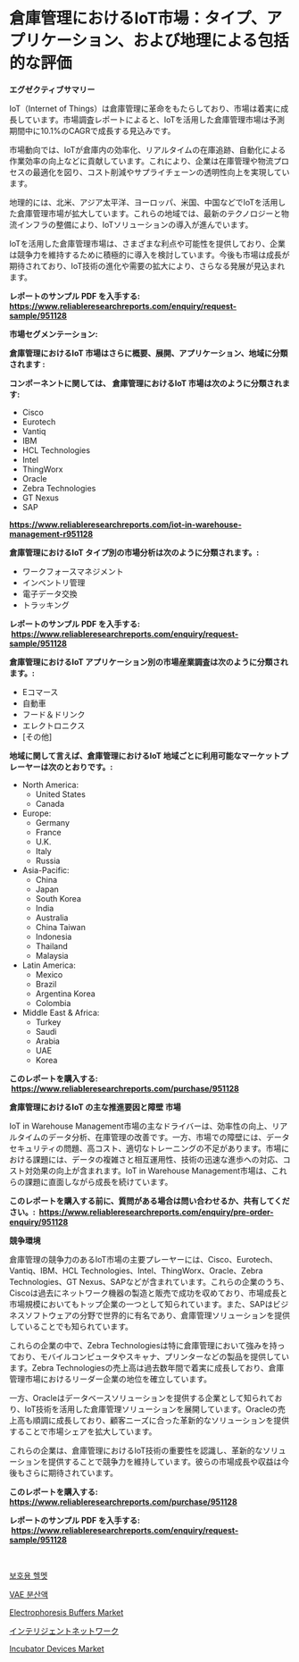 <p><h1>倉庫管理におけるIoT市場：タイプ、アプリケーション、および地理による包括的な評価</h1></p><p><strong>エグゼクティブサマリー</strong></p>
<p><p>IoT（Internet of Things）は倉庫管理に革命をもたらしており、市場は着実に成長しています。市場調査レポートによると、IoTを活用した倉庫管理市場は予測期間中に10.1%のCAGRで成長する見込みです。</p><p>市場動向では、IoTが倉庫内の効率化、リアルタイムの在庫追跡、自動化による作業効率の向上などに貢献しています。これにより、企業は在庫管理や物流プロセスの最適化を図り、コスト削減やサプライチェーンの透明性向上を実現しています。</p><p>地理的には、北米、アジア太平洋、ヨーロッパ、米国、中国などでIoTを活用した倉庫管理市場が拡大しています。これらの地域では、最新のテクノロジーと物流インフラの整備により、IoTソリューションの導入が進んでいます。</p><p>IoTを活用した倉庫管理市場は、さまざまな利点や可能性を提供しており、企業は競争力を維持するために積極的に導入を検討しています。今後も市場は成長が期待されており、IoT技術の進化や需要の拡大により、さらなる発展が見込まれます。</p></p>
<p><strong>レポートのサンプル PDF を入手する: <a href="https://www.reliableresearchreports.com/enquiry/request-sample/951128">https://www.reliableresearchreports.com/enquiry/request-sample/951128</a></strong></p>
<p><strong>市場セグメンテーション:</strong></p>
<p><strong> 倉庫管理におけるIoT 市場はさらに概要、展開、アプリケーション、地域に分類されます :</strong></p>
<p><strong>コンポーネントに関しては、 倉庫管理におけるIoT 市場は次のように分類されます: &nbsp;</strong></p>
<p><ul><li>Cisco</li><li>Eurotech</li><li>Vantiq</li><li>IBM</li><li>HCL Technologies</li><li>Intel</li><li>ThingWorx</li><li>Oracle</li><li>Zebra Technologies</li><li>GT Nexus</li><li>SAP</li></ul></p>
<p><strong><a href="https://www.reliableresearchreports.com/iot-in-warehouse-management-r951128">https://www.reliableresearchreports.com/iot-in-warehouse-management-r951128</a></strong></p>
<p><strong> 倉庫管理におけるIoT タイプ別の市場分析は次のように分類されます。:</strong></p>
<p><ul><li>ワークフォースマネジメント</li><li>インベントリ管理</li><li>電子データ交換</li><li>トラッキング</li></ul></p>
<p><strong>レポートのサンプル PDF を入手する: &nbsp;<a href="https://www.reliableresearchreports.com/enquiry/request-sample/951128">https://www.reliableresearchreports.com/enquiry/request-sample/951128</a></strong></p>
<p><strong> 倉庫管理におけるIoT アプリケーション別の市場産業調査は次のように分類されます。:</strong></p>
<p><ul><li>Eコマース</li><li>自動車</li><li>フード＆ドリンク</li><li>エレクトロニクス</li><li>[その他]</li></ul></p>
<p><strong>地域に関して言えば、倉庫管理におけるIoT 地域ごとに利用可能なマーケットプレーヤーは次のとおりです。:</strong></p>
<p><ul>
    <li>
        North America:
        <ul>
            <li>United States</li>
            <li>Canada</li>
        </ul>
    </li>
    <li>
        Europe:
        <ul>
            <li>Germany</li>
            <li>France</li>
            <li>U.K.</li>
            <li>Italy</li>
            <li>Russia</li>
        </ul>
    </li>
    <li>
        Asia-Pacific:
        <ul>
            <li>China</li>
            <li>Japan</li>
            <li>South Korea</li>
            <li>India</li>
            <li>Australia</li>
            <li>China Taiwan</li>
            <li>Indonesia</li>
            <li>Thailand</li>
            <li>Malaysia</li>
        </ul>
    </li>
    <li>
        Latin America:
        <ul>
            <li>Mexico</li>
            <li>Brazil</li>
            <li>Argentina Korea</li>
            <li>Colombia</li>
        </ul>
    </li>
    <li>
        Middle East & Africa:
        <ul>
            <li>Turkey</li>
            <li>Saudi</li>
            <li>Arabia</li>
            <li>UAE</li>
            <li>Korea</li>
        </ul>
    </li>
    </ul></p>
<p><strong>このレポートを購入する: &nbsp;<a href="https://www.reliableresearchreports.com/purchase/951128">https://www.reliableresearchreports.com/purchase/951128</a></strong></p>
<p><strong>倉庫管理におけるIoT の主な推進要因と障壁 市場</strong></p>
<p><p>IoT in Warehouse Management市場の主なドライバーは、効率性の向上、リアルタイムのデータ分析、在庫管理の改善です。一方、市場での障壁には、データセキュリティの問題、高コスト、適切なトレーニングの不足があります。市場における課題には、データの複雑さと相互運用性、技術の迅速な進歩への対応、コスト対効果の向上が含まれます。IoT in Warehouse Management市場は、これらの課題に直面しながら成長を続けています。</p></p>
<p><strong>このレポートを購入する前に、質問がある場合は問い合わせるか、共有してください。:&nbsp; <a href="https://www.reliableresearchreports.com/enquiry/pre-order-enquiry/951128">https://www.reliableresearchreports.com/enquiry/pre-order-enquiry/951128</a></strong></p>
<p><strong>競争環境</strong></p>
<p><p>倉庫管理の競争力のあるIoT市場の主要プレーヤーには、Cisco、Eurotech、Vantiq、IBM、HCL Technologies、Intel、ThingWorx、Oracle、Zebra Technologies、GT Nexus、SAPなどが含まれています。これらの企業のうち、Ciscoは過去にネットワーク機器の製造と販売で成功を収めており、市場成長と市場規模においてもトップ企業の一つとして知られています。また、SAPはビジネスソフトウェアの分野で世界的に有名であり、倉庫管理ソリューションを提供していることでも知られています。</p><p>これらの企業の中で、Zebra Technologiesは特に倉庫管理において強みを持っており、モバイルコンピュータやスキャナ、プリンターなどの製品を提供しています。Zebra Technologiesの売上高は過去数年間で着実に成長しており、倉庫管理市場におけるリーダー企業の地位を確立しています。</p><p>一方、Oracleはデータベースソリューションを提供する企業として知られており、IoT技術を活用した倉庫管理ソリューションを展開しています。Oracleの売上高も順調に成長しており、顧客ニーズに合った革新的なソリューションを提供することで市場シェアを拡大しています。</p><p>これらの企業は、倉庫管理におけるIoT技術の重要性を認識し、革新的なソリューションを提供することで競争力を維持しています。彼らの市場成長や収益は今後もさらに期待されています。</p></p>
<p><strong>このレポートを購入する: &nbsp; <a href="https://www.reliableresearchreports.com/purchase/951128">https://www.reliableresearchreports.com/purchase/951128</a></strong></p>
<p><strong>レポートのサンプル PDF を入手する: &nbsp;<a href="https://www.reliableresearchreports.com/enquiry/request-sample/951128">https://www.reliableresearchreports.com/enquiry/request-sample/951128</a></strong><strong></strong></p>
<p>&nbsp;</p>
<p><p><a href="https://medium.com/@stanleylyittle554467/%EB%B3%B4%ED%98%B8-%ED%97%AC%EB%A9%A7-%EC%8B%9C%EC%9E%A5-%EC%A1%B0%EC%82%AC-%EB%B3%B4%EA%B3%A0%EC%84%9C-%EA%B7%B8-%EC%97%AD%EC%82%AC-%EB%B0%8F-2024%EB%85%84%EB%B6%80%ED%84%B0-2031%EB%85%84%EA%B9%8C%EC%A7%80%EC%9D%98-%EC%98%88%EC%B8%A1-f159e8760023">보호용 헬멧</a></p><p><a href="https://github.com/rcabello548/Market-Research-Report-List-1/blob/main/938576238876.md">VAE 분산액</a></p><p><a href="https://issuu.com/reportprime-2/docs/electrophoresis-buffers-market-size-2030.pptx">Electrophoresis Buffers Market</a></p><p><a href="https://github.com/schmahlson/Market-Research-Report-List-1/blob/main/401294742394.md">インテリジェントネットワーク</a></p><p><a href="https://github.com/markusgodoy/Market-Research-Report-List-3/blob/main/incubator-devices-market.md">Incubator Devices Market</a></p></p>